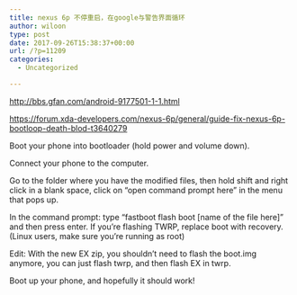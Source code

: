 ```yaml
---
title: nexus 6p 不停重启，在google与警告界面循环
author: wiloon
type: post
date: 2017-09-26T15:38:37+00:00
url: /?p=11209
categories:
  - Uncategorized

---
```

http://bbs.gfan.com/android-9177501-1-1.html
  
https://forum.xda-developers.com/nexus-6p/general/guide-fix-nexus-6p-bootloop-death-blod-t3640279

Boot your phone into bootloader (hold power and volume down).
  
Connect your phone to the computer.
  
Go to the folder where you have the modified files, then hold shift and right click in a blank space, click on &#8220;open command prompt here&#8221; in the menu that pops up.
  
In the command prompt: type &#8220;fastboot flash boot [name of the file here]&#8221; and then press enter. If you&#8217;re flashing TWRP, replace boot with recovery. (Linux users, make sure you&#8217;re running as root)
  
Edit: With the new EX zip, you shouldn&#8217;t need to flash the boot.img anymore, you can just flash twrp, and then flash EX in twrp.
  
Boot up your phone, and hopefully it should work!